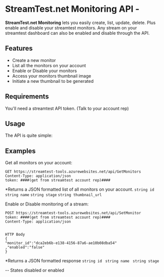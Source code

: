 # StreamTest.net Monitoring API - 

**StreamTest.net Monitoring** lets you easily create, list, update, delete. Plus enable and disable your streamtest monitors. Any stream on your streamtest dashboard can also be enabled and disable through the API.


## Features

* Create a new monitor
* List all the monitors on your account
* Enable or Disable your monitors
* Access your monitors thumbnail image
* Initiate a new thumbnail to be generated

## Requirements
You'll need a streamtest API token. (Talk to your account rep)

## Usage

The API is quite simple:


## Examples

Get all monitors on your account:
```
GET https://streamtest-tools.azurewebsites.net/api/GetMonitors
Content-Type: application/json
token: ####(get from streamtest account rep)####
```
*Returns a JSON formatted list of all monitors on your account.
`string id`
`string name`
`string stage`
`string thumbnail_url`


Enable or Disable monitoring of a stream:
```
POST https://streamtest-tools.azurewebsites.net/api/SetMonitor
token: ####(get from streamtest account rep)####
Content-Type: application/json


HTTP Body
{
"monitor_id":"dca2eb6b-e138-4156-87a6-ae10b08dba54"
,"enabled":"false"
}
```
*Returns a JSON formatted response 
`string id `
`string name `
`string stage `

-- States disabled or enabled
